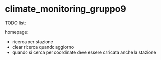 # climate_monitoring_gruppo9

TODO list:

homepage:
- ricerca per stazione
- clear ricerca quando aggiorno
- quando si cerca per coordinate deve essere caricata anche la stazione